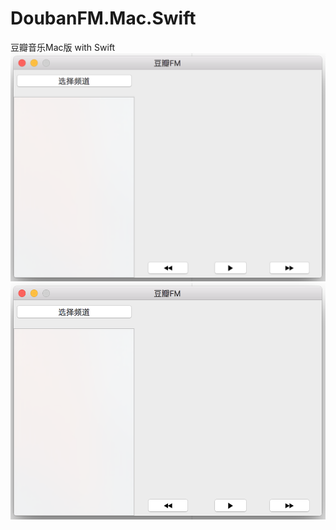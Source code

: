 # DoubanFM.Mac.Swift
豆瓣音乐Mac版 with Swift
![](douban_fm.png)
 <img src="douban_fm.png" width = "521" height = "378" align=center />

